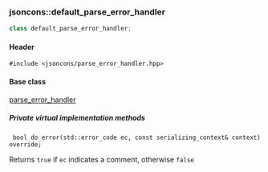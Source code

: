 ### jsoncons::default_parse_error_handler

```c++
class default_parse_error_handler;
```

#### Header

    #include <jsoncons/parse_error_handler.hpp>

#### Base class

[parse_error_handler](parse_error_handler.md)  
  
##### Private virtual implementation methods

     bool do_error(std::error_code ec, const serializing_context& context) override;

Returns `true` if `ec` indicates a comment, otherwise `false`
    

